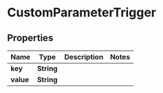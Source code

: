 

# CustomParameterTrigger


## Properties

| Name | Type | Description | Notes |
|------------ | ------------- | ------------- | -------------|
|**key** | **String** |  |  |
|**value** | **String** |  |  |



